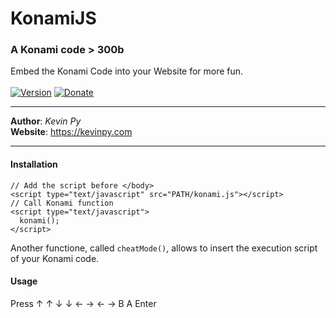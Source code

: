 # KonamiJS
### A Konami code > 300b
Embed the Konami Code into your Website for more fun.<br />
<br />
[![Version](https://img.shields.io/github/release/kevinpy/KonamiJS.svg)](https://github.com/kevinpy/Iceberg/releases)
[![Donate](https://img.shields.io/badge/Donate-PayPal-green.svg)](https://paypal.me/kevinpy)
***
**Author**: *Kevin Py*<br />
**Website**: <https://kevinpy.com>
***
#### Installation
```
// Add the script before </body>
<script type="text/javascript" src="PATH/konami.js"></script>
// Call Konami function
<script type="text/javascript">
  konami();
</script>
```

Another functione, called `cheatMode()`, allows to insert the execution script of your Konami code.
#### Usage
Press &#8593; &#8593; &#8595; &#8595; &#8592; &#8594; &#8592; &#8594; B A Enter
